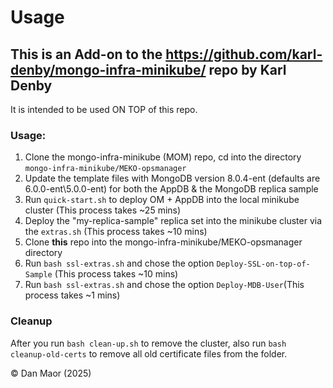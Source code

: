 # Usage

## This is an Add-on to the https://github.com/karl-denby/mongo-infra-minikube/ repo by Karl Denby
It is intended to be used ON TOP of this repo.

### Usage:
1. Clone the mongo-infra-minikube (MOM) repo, cd into the directory `mongo-infra-minikube/MEKO-opsmanager `
2. Update the template files with MongoDB version 8.0.4-ent (defaults are 6.0.0-ent\5.0.0-ent) for both the AppDB & the MongoDB replica sample
3. Run `quick-start.sh` to deploy OM + AppDB into the local minikube cluster (This process takes ~25 mins)
4. Deploy the "my-replica-sample" replica set into the minikube cluster via the `extras.sh` (This process takes ~10 mins)
5. Clone **this** repo into the mongo-infra-minikube/MEKO-opsmanager directory
6. Run `bash ssl-extras.sh`  and chose the option `Deploy-SSL-on-top-of-Sample` (This process takes ~10 mins)
7. Run `bash ssl-extras.sh`  and chose the option `Deploy-MDB-User`(This process takes ~1 mins)

### Cleanup
After you run `bash clean-up.sh` to remove the cluster, also run `bash cleanup-old-certs` to remove all old certificate files from the folder.

© Dan Maor (2025)
